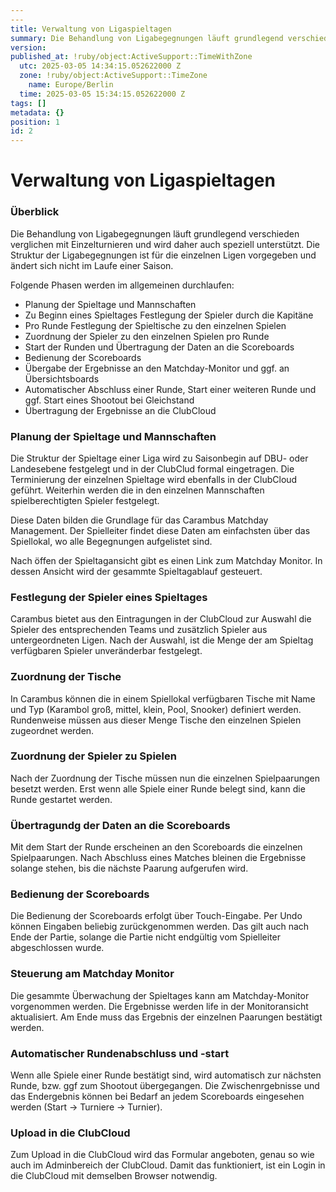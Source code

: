 ```yaml
---
---
title: Verwaltung von Ligaspieltagen
summary: Die Behandlung von Ligabegegnungen läuft grundlegend verschieden verglichen mit Einzelturnieren und wird daher auch speziell unterstützt. Die Struktur der Ligabegegnungen ist für die einzelnen Ligen vorgegeben und ändert sich nicht im Laufe einer Saison.
version:
published_at: !ruby/object:ActiveSupport::TimeWithZone
  utc: 2025-03-05 14:34:15.052622000 Z
  zone: !ruby/object:ActiveSupport::TimeZone
    name: Europe/Berlin
  time: 2025-03-05 15:34:15.052622000 Z
tags: []
metadata: {}
position: 1
id: 2
---
```


# Verwaltung von Ligaspieltagen

### Überblick

Die Behandlung von Ligabegegnungen läuft grundlegend verschieden verglichen mit Einzelturnieren und wird daher auch speziell unterstützt. Die Struktur der Ligabegegnungen ist für die einzelnen Ligen vorgegeben und ändert sich nicht im Laufe einer Saison.

Folgende Phasen werden im allgemeinen durchlaufen:

* Planung der Spieltage und Mannschaften
* Zu Beginn eines Spieltages Festlegung der Spieler durch die Kapitäne
* Pro Runde Festlegung der Spieltische zu den einzelnen Spielen
* Zuordnung der Spieler zu den einzelnen Spielen pro Runde
* Start der Runden und Übertragung der Daten an die Scoreboards
* Bedienung der Scoreboards
* Übergabe der Ergebnisse an den Matchday-Monitor und ggf. an Übersichtsboards
* Automatischer Abschluss einer Runde, Start einer weiteren Runde und ggf. Start eines Shootout bei Gleichstand
* Übertragung der Ergebnisse an die ClubCloud

### Planung der Spieltage und Mannschaften

Die Struktur der Spieltage einer Liga wird zu Saisonbegin auf DBU- oder Landesebene festgelegt und in der ClubClud formal eingetragen. Die Terminierung der einzelnen Spieltage wird ebenfalls in der ClubCloud geführt. Weiterhin werden die in den einzelnen Mannschaften spielberechtigten Spieler festgelegt.

Diese Daten bilden die Grundlage für das Carambus Matchday Management. Der Spielleiter findet diese Daten am einfachsten über das Spiellokal, wo alle Begegnungen aufgelistet sind.

Nach öffen der Spieltagansicht gibt es einen Link zum Matchday Monitor. In dessen Ansicht wird der gesammte Spieltagablauf gesteuert.

### Festlegung der Spieler eines Spieltages

Carambus bietet aus den Eintragungen in der ClubCloud zur Auswahl die Spieler des entsprechenden Teams und zusätzlich Spieler aus untergeordneten Ligen. Nach der Auswahl, ist die Menge der am Spieltag verfügbaren Spieler unveränderbar festgelegt.

### Zuordnung der Tische

In Carambus können die in einem Spiellokal verfügbaren Tische mit Name und Typ (Karambol groß, mittel, klein, Pool, Snooker) definiert werden. Rundenweise müssen aus dieser Menge Tische den einzelnen Spielen zugeordnet werden.

### Zuordnung der Spieler zu Spielen

Nach der Zuordnung der Tische müssen nun die einzelnen Spielpaarungen besetzt werden. Erst wenn alle Spiele einer Runde belegt sind, kann die Runde gestartet werden.

### Übertragundg der Daten an die Scoreboards

Mit dem Start der Runde erscheinen an den Scoreboards die einzelnen Spielpaarungen. Nach Abschluss eines Matches bleinen die Ergebnisse solange stehen, bis die nächste Paarung aufgerufen wird.

### Bedienung der Scoreboards

Die Bedienung der Scoreboards erfolgt über Touch-Eingabe. Per Undo können Eingaben beliebig zurückgenommen werden. Das gilt auch nach Ende der Partie, solange die Partie nicht endgültig vom Spielleiter abgeschlossen wurde.

### Steuerung am Matchday Monitor

Die gesammte Überwachung der Spieltages kann am Matchday-Monitor vorgenommen werden. Die Ergebnisse werden life in der Monitoransicht aktualisiert. Am Ende muss das Ergebnis der einzelnen Paarungen bestätigt werden.

### Automatischer Rundenabschluss und -start

Wenn alle Spiele einer Runde bestätigt sind, wird automatisch zur nächsten Runde, bzw. ggf zum Shootout übergegangen. Die Zwischenrgebnisse und das Endergebnis können bei Bedarf an jedem Scoreboards eingesehen werden (Start -> Turniere -> Turnier).

### Upload in die ClubCloud

Zum Upload in die ClubCloud wird das Formular angeboten, genau so wie auch im Adminbereich der ClubCloud. Damit das funktioniert, ist ein Login in die ClubCloud mit demselben Browser notwendig. 